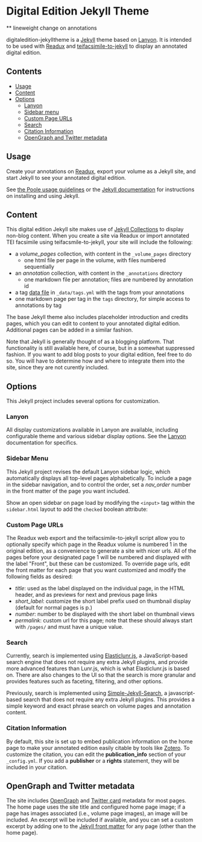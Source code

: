 # Digital Edition Jekyll Theme

** lineweight change on annotations

digitaledition-jekylltheme is a [Jekyll](http://jekyllrb.com) theme
based on [Lanyon](https://github.com/poole/lanyon).  It is intended to be used
with [Readux](http://readux.library.emory.edu) and
[teifacsimile-to-jekyll](https://github.com/emory-libraries-ecds/teifacsimile-to-jekyll) to display an annotated digital edition.

## Contents

- [Usage](#usage)
- [Content](#content)
- [Options](#options)
  - [Lanyon](#lanyon)
  - [Sidebar menu](#sidebar-menu)
  - [Custom Page URLs](#custom-page-urls)
  - [Search](#search)
  - [Citation Information](#citation-information)
  - [OpenGraph and Twitter metadata](#opengraph-and-twitter-metadata)

## Usage

Create your annotations on [Readux](http://readux.library.emory.edu),
export your volume as a Jekyll site, and start Jekyll to see your annotated
digital edition.

See [the Poole usage guidelines](https://github.com/poole/poole#usage)
or the [Jekyll documentation](http://jekyllrb.com/) for instructions on
installing and using Jekyll.

## Content

This digital edition Jekyll site makes use of [Jekyll Collections](http://jekyllrb.com/docs/collections/) to display non-blog content.  When you create a site via Readux
or import annotated TEI facsimile using teifacsmile-to-jekyll, your site
will include the following:

- a *volume_pages* collection, with content in the `_volume_pages` directory
  - one html file per page in the volume, with files numbered sequentially
- an *annotation* collection, with content in the `_annotations` directory
  - one markdown file per annotation; files are numbered by annotation id
- a tag [data file](http://jekyllrb.com/docs/datafiles/) in `_data/tags.yml`
  with the tags from your annotations
- one markdown page per tag in the `tags` directory, for simple access to
  annotations by tag

The base Jekyll theme also includes placeholder introduction and credits
pages, which you can edit to content to your annotated digital
edition.  Additional pages can be added in a similar fashion.

Note that Jekyll is generally thought of as a blogging platform.  That functionality is
still available here, of course, but in a somewhat suppressed fashion.  If you want to
add blog posts to your digital edition, feel free to do so.  You will have to determine
how and where to integrate them into the site, since they are not
curently included.

## Options

This Jekyll project includes several options for customization.

### Lanyon

All display customizations available in Lanyon are available, including
configurable theme and various sidebar display options.  See the
[Lanyon](https://github.com/poole/lanyon) documentation for specifics.

### Sidebar Menu

This Jekyll project revises the default Lanyon sidebar logic, which
automatically displays all top-level pages alphabetically.  To include
a page in the sidebar navigation, and to control the order, set a *nav_order*
number in the front matter of the page you want included.

Show an open sidebar on page load by modifying the `<input>` tag within the `sidebar.html` layout to add the `checked` boolean attribute:

### Custom Page URLs

The Readux web export and the teifacsimile-to-jekyll script allow you to
optionally specify which page in the Readux volume is numbered 1 in the
original edition, as a convenience to generate a site with nicer urls.
All of the pages before your designated page 1 will be numbered and
displayed with the label "Front", but these can be customized.  To override
page urls, edit the front matter for each page that you want
customized and modify the following fields as desired:

- *title*: used as the label displayed on the individual page,
  in the HTML header, and as previews for next and previous page links
- *short_label*: customize the short label prefix used on thumbnail display
  (default for normal pages is p.)
- *number*: number to be displayed with the short label on thumbnail views
- *permalink*: custom url for this page; note that these should always
   start with `/pages/` and must have a unique value.

### Search

Currently, search is implemented using [Elasticlunr.js](http://elasticlunr.com/), a JavaScript-based search engine that does not require any extra Jekyll plugins, and provide more advanced features than Lunr.js, which is what Elasticlunr.js is based on. There are also changes to the UI so that the search is more granular and provides features such as faceting, filtering, and other options.

Previously, search is implemented using
[Simple-Jekyll-Search](https://github.com/christian-fei/Simple-Jekyll-Search), a javascript-based search that does not require any extra Jekyll plugins.  This provides a
simple keyword and exact phrase search on volume pages and annotation
content.


### Citation Information

By default, this site is set up to embed publication information
on the home page to make your annotated edition easily citable by tools
like [Zotero](https://www.zotero.org/).  To customize the citation, you
can edit the **publication_info** section of your `_config.yml`.
If you add a **publisher** or a **rights** statement, they will be
included in your citation.

## OpenGraph and Twitter metadata

The site includes [OpenGraph](http://ogp.me/) and
[Twitter card](https://dev.twitter.com/cards/overview) metadata for most
pages.  The home page uses the site title and configured home page image;
if a page has images associated (i.e., volume page images), an image
will be included.  An excerpt will be included if available, and you can
set a custom excerpt by adding one to the
[Jekyll front matter](http://jekyllrb.com/docs/frontmatter/) for any
page (other than the home page).
